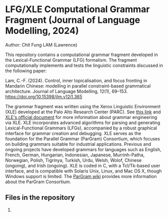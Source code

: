 # LFG/XLE Computational Grammar Fragment (Journal of Language Modelling, 2024)
Author: Chit Fung LAM (Lawrence)

This repository contains a computational grammar fragment developed in the Lexical-Functional Grammar (LFG) formalism. The fragment computationally implements and tests the linguistic constraints discussed in the following paper:

Lam, C.-F. (2024). Control, inner topicalisation, and focus fronting in Mandarin Chinese: modelling in parallel constraint-based grammatical architecture. Journal of Language Modelling, 12(1), 69–153. https://doi.org/10.15398/jlm.v12i1.365

The grammar fragment was written using the Xerox Linguistic Environment (XLE) developed at the Palo Alto Research Center (PARC). See [this link](https://ling.sprachwiss.uni-konstanz.de/pages/xle/) and [XLE's official document](https://ling.sprachwiss.uni-konstanz.de/pages/xle/doc/xle_toc.html) for more information about grammar engineering via XLE. XLE incorporates advanced algorithms for parsing and generating Lexical-Functional Grammars (LFGs), accompanied by a robust graphical interface for grammar creation and debugging. XLE serves as the foundation for the Parallel Grammar (ParGram) Consortium, which focuses on building grammars suitable for industrial applications. Previous and ongoing projects have developed grammars for languages such as English, French, German, Hungarian, Indonesian, Japanese, Murrinh-Patha, Norwegian, Polish, Tigrinya, Turkish, Urdu, Welsh, Wolof, Chinese (ongoing), and Irish (ongoing). XLE is coded in C, with a Tcl/Tk-based user interface, and is compatible with Solaris Unix, Linux, and Mac OS X, though Windows support is limited. The [ParGram wiki](https://wiki.uni-konstanz.de/pargram/index.php/Main_Page) provides more information about the ParGram Consortium.

## Files in the repository
1. 
